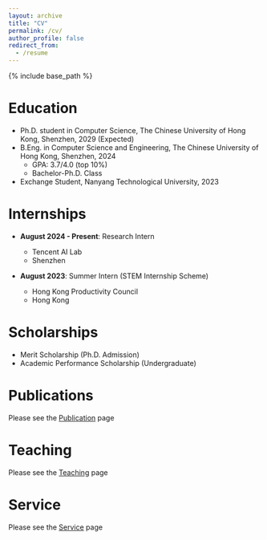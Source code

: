 ```yaml
---
layout: archive
title: "CV"
permalink: /cv/
author_profile: false
redirect_from:
  - /resume
---
```


{% include base_path %}

Education
======
* Ph.D. student in Computer Science, The Chinese University of Hong Kong, Shenzhen, 2029 (Expected)
* B.Eng. in Computer Science and Engineering, The Chinese University of Hong Kong, Shenzhen, 2024
  * GPA: 3.7/4.0 (top 10%)
  * Bachelor-Ph.D. Class
* Exchange Student, Nanyang Technological University, 2023

Internships
======
* **August 2024 - Present**: Research Intern
  * Tencent AI Lab
  * Shenzhen

* **August 2023**: Summer Intern (STEM Internship Scheme) 
  * Hong Kong Productivity Council
  * Hong Kong


Scholarships
======
* Merit Scholarship (Ph.D. Admission)
* Academic Performance Scholarship (Undergraduate)


Publications
======
Please see the [Publication](https://xyliu-cs.github.io/pubs/) page


Teaching
======
Please see the [Teaching](https://xyliu-cs.github.io/teaching/) page


Service
======
Please see the [Service](https://xyliu-cs.github.io/service/) page
